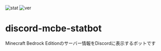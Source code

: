 ![stat](https://img.shields.io/github/downloads/CyberRex0/discord-mcbe-statbot/total)
![ver](https://img.shields.io/github/manifest-json/v/CyberRex0/discord-mcbe-statbot)
# discord-mcbe-statbot
Minecraft Bedrock Editionのサーバー情報をDiscordに表示するボットです
